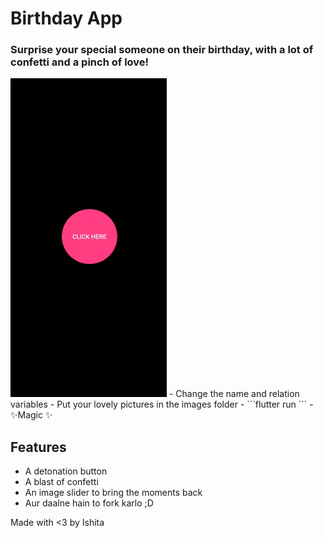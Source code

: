 # Birthday App
### Surprise your special someone on their birthday, with a lot of confetti and a pinch of love!
<img src="https://github.com/frost-ish/bday-app/blob/main/myapp.gif" width="250" height="510"/>
- Change the name and relation variables
- Put your lovely pictures in the images folder
- ```flutter run ```
- ✨Magic ✨

## Features

- A detonation button
- A blast of confetti
- An image slider to bring the moments back
- Aur daalne hain to fork karlo ;D


Made with <3 by Ishita

